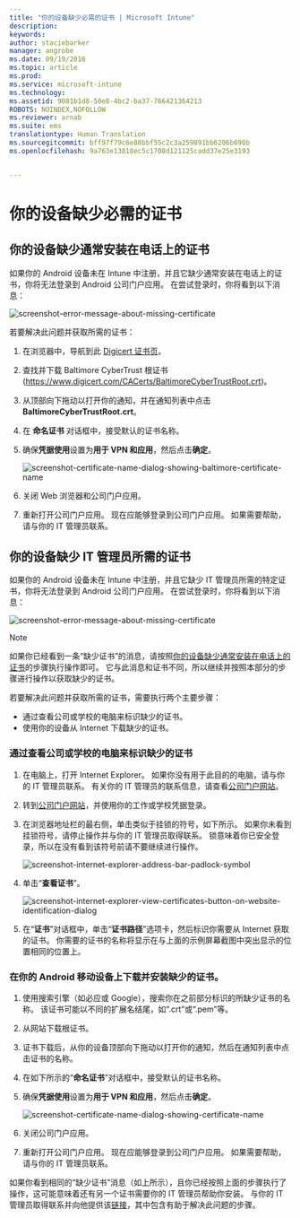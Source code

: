 ```yaml
---
title: "你的设备缺少必需的证书 | Microsoft Intune"
description: 
keywords: 
author: staciebarker
manager: angrobe
ms.date: 09/19/2016
ms.topic: article
ms.prod: 
ms.service: microsoft-intune
ms.technology: 
ms.assetid: 9081b1d8-50e8-4bc2-ba37-766421364213
ROBOTS: NOINDEX,NOFOLLOW
ms.reviewer: arnab
ms.suite: ems
translationtype: Human Translation
ms.sourcegitcommit: bff97f79c6e88bbf55c2c3a259891bb6206b690b
ms.openlocfilehash: 9a763e13818ec5c1708d121125cadd37e25e3193


---
```



# 你的设备缺少必需的证书


## 你的设备缺少通常安装在电话上的证书
如果你的 Android 设备未在 Intune 中注册，并且它缺少通常安装在电话上的证书，你将无法登录到 Android 公司门户应用。 在尝试登录时，你将看到以下消息：

![screenshot-error-message-about-missing-certificate](./media/andr-cert_install-1-cert_missing.png)

若要解决此问题并获取所需的证书：

1.  在浏览器中，导航到此 [Digicert 证书页](https://www.digicert.com/digicert-root-certificates.htm)。

2.  查找并下载 Baltimore CyberTrust 根证书 (https://www.digicert.com/CACerts/BaltimoreCyberTrustRoot.crt)。

3.  从顶部向下拖动以打开你的通知，并在通知列表中点击 **BaltimoreCyberTrustRoot.crt**。

4.  在 **命名证书** 对话框中，接受默认的证书名称。

5. 确保**凭据使用**设置为**用于 VPN 和应用**，然后点击**确定**。

    ![screenshot-certificate-name-dialog-showing-baltimore-certificate-name](./media/andr-cert_install-2-add_cert_name.png)

6. 关闭 Web 浏览器和公司门户应用。

7. 重新打开公司门户应用。 现在应能够登录到公司门户应用。 如果需要帮助，请与你的 IT 管理员联系。

## 你的设备缺少 IT 管理员所需的证书
如果你的 Android 设备未在 Intune 中注册，并且它缺少 IT 管理员所需的特定证书，你将无法登录到 Android 公司门户应用。 在尝试登录时，你将看到以下消息：

![screenshot-error-message-about-missing-certificate](./media/andr-cert_install-1-cert_missing.png)

>[!NOTE]
> 如果你已经看到一条“缺少证书”的消息，请按照[你的设备缺少通常安装在电话上的证书](#your-device-is-missing-a-certificate-that-usually-comes-installed-on-your-phone)的步骤执行操作即可。 它与此消息和证书不同，所以继续并按照本部分的步骤进行操作以获取缺少的证书。

若要解决此问题并获取所需的证书，需要执行两个主要步骤：

- 通过查看公司或学校的电脑来标识缺少的证书。
- 使用你的设备从 Internet 下载缺少的证书。

### 通过查看公司或学校的电脑来标识缺少的证书

1. 在电脑上，打开 Internet Explorer。 如果你没有用于此目的的电脑，请与你的 IT 管理员联系。 有关你的 IT 管理员的联系信息，请查看[公司门户网站](http://portal.manage.microsoft.com)。

2. 转到[公司门户网站](http://portal.manage.microsoft.com)，并使用你的工作或学校凭据登录。

3. 在浏览器地址栏的最右侧，单击类似于挂锁的符号，如下所示。 如果你未看到挂锁符号，请停止操作并与你的 IT 管理员取得联系。 锁意味着你已安全登录，所以在没有看到该符号前请不要继续进行操作。

    ![screenshot-internet-explorer-address-bar-padlock-symbol](./media/andr-missing-cert-ie-padlock-symbol.png)

4. 单击“**查看证书**”。

    ![screenshot-internet-explorer-view-certificates-button-on-website-identification-dialog](./media/andr-missg-cert-ie-view-cert-button.png)

5. 在“**证书**”对话框中，单击“**证书路径**”选项卡，然后标识你需要从 Internet 获取的证书。 你需要的证书的名称将显示在与上面的示例屏幕截图中突出显示的位置相同的位置上。

### 在你的 Android 移动设备上下载并安装缺少的证书。

1. 使用搜索引擎（如必应或 Google），搜索你在之前部分标识的所缺少证书的名称。 该证书可能以不同的扩展名结尾，如“.crt”或“.pem”等。

2. 从网站下载根证书。

3. 证书下载后，从你的设备顶部向下拖动以打开你的通知，然后在通知列表中点击证书的名称。

4. 在如下所示的“**命名证书**”对话框中，接受默认的证书名称。

5. 确保**凭据使用**设置为**用于 VPN 和应用**，然后点击**确定**。

    ![screenshot-certificate-name-dialog-showing-certificate-name](./media/andr-missing-cert-cert-name.png)

6. 关闭公司门户应用。

7. 重新打开公司门户应用。 现在应能够登录到公司门户应用。 如果需要帮助，请与你的 IT 管理员联系。

如果你看到相同的“缺少证书”消息（如上所示），且你已经按照上面的步骤执行了操作，这可能意味着还有另一个证书需要你的 IT 管理员帮助你安装。 与你的 IT 管理员取得联系并向他提供该[链接](/intune/troubleshoot/troubleshoot-device-enrollment-in-intune#android-certificate-issues)，其中包含有助于解决此问题的步骤。





<!--HONumber=Sep16_HO3-->


